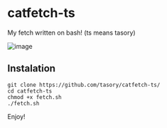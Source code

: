 # catfetch-ts
My fetch written on bash!
 (ts means tasory)

![image](https://github.com/tasory/catfetch-ts/assets/83129333/5ae3cfe8-e484-41db-9856-5d5e02ae7ad7)

## Instalation
```
git clone https://github.com/tasory/catfetch-ts/
cd catfetch-ts
chmod +x fetch.sh
./fetch.sh
```
Enjoy!


